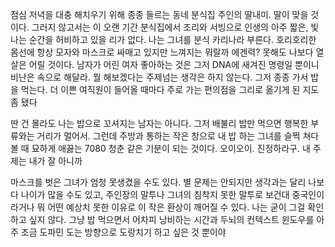 점심 저녁을 대충 해치우기 위해 종종 들르는 동네 분식집 주인의 딸내미. 딸이 맞을 것이다. 그러지 않고서는 이 오랜 기간 분식집에서 조리와 서빙으로 인생의 아주 짧은, 빛나는 순간을 허비하고 있을 리가 없다. 나는 그녀를 분식 카리나라 부른다. 호리호리한 몸선에 항상 모자와 마스크로 싸매고 있지만 느껴지는 뭐랄까 에겐력? 못해도 나보다 열 살은 어릴 것이다. 남자가 어린 여자 좋아하는 것은 그저 DNA에 새겨진 명령일 뿐이니 비난은 속으로 해달라. 뭘 해보겠다는 주제넘는 생각은 하지 않는다. 그저 종종 가서 밥을 먹는다. 더 이쁜 여직원이 들어올 때마다 주로 가는 편의점을 그리로 옮기게 된 지도 좀 됐다

딴 건 몰라도 나는 밥으로 꼬셔지는 남자는 아니다. 그저 배불리 밥만 먹으면 행복한 부류와는 거리가 멀어서. 그런데 주방과 통하는 작은 창으로 내 밥 하는 그녀를 슬쩍 쳐다볼 때 묘하게 애끓는 7080 청춘 같은 기분이 되는 것이다. 오이오이. 진정하라구. 내 주제는 내가 잘 아니까

마스크를 벗은 그녀가 엄청 못생겼을 수도 있다. 별 문제는 안되지만 생각과는 달리 나보다 나이가 많을 수도 있고, 주인장의 말투나 그녀의 침착지 못한 말투로 보건대 중국인이라거나 뭐 어떤 예상치 못한 이유로 이 작은 환상이 깨어질 수 있다. 나는 굳이 그걸 확인하고 싶지 않다. 그냥 밥 먹으면서 어차피 낭비하는 시간과 두뇌의 컨텍스트 윈도우를 아주 조금 도파민 도는 방향으로 도랑치기 하고 싶은 것 뿐이야